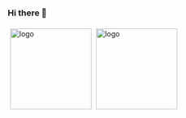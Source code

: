 ### Hi there 👋
<img src="https://github-readme-stats.vercel.app/api?username=jackysp&show_icons=true" alt="logo" height="160" align="center" style="margin: 5px; " />
<img src="https://github-profile-trophy.vercel.app/?username=jackysp&theme=flat&column=7&margin-w=10" alt="logo" height="160" align="center" />
